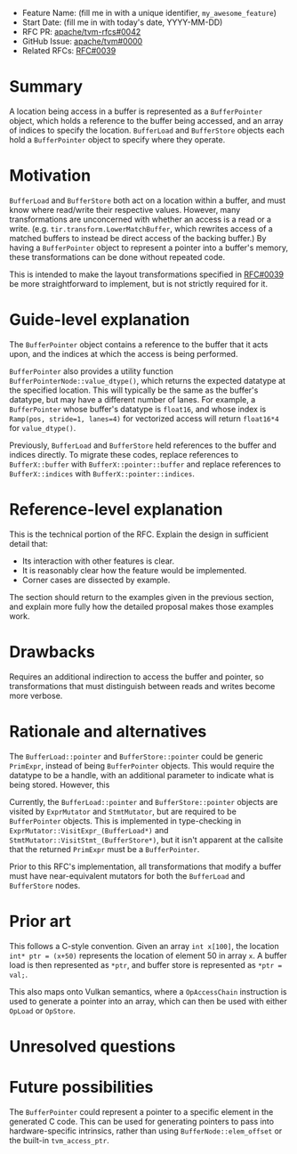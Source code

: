 - Feature Name: (fill me in with a unique identifier, `my_awesome_feature`)
- Start Date: (fill me in with today's date, YYYY-MM-DD)
- RFC PR: [apache/tvm-rfcs#0042](https://github.com/apache/tvm-rfcs/pull/0042)
- GitHub Issue: [apache/tvm#0000](https://github.com/apache/tvm/issues/0000)
- Related RFCs: [RFC#0039](https://github.com/apache/tvm-rfcs/pull/0039)

# Summary
[summary]: #summary

A location being access in a buffer is represented as a
`BufferPointer` object, which holds a reference to the buffer being
accessed, and an array of indices to specify the location.
`BufferLoad` and `BufferStore` objects each hold a `BufferPointer`
object to specify where they operate.



# Motivation
[motivation]: #motivation

`BufferLoad` and `BufferStore` both act on a location within a buffer,
and must know where read/write their respective values.  However, many
transformations are unconcerned with whether an access is a read or a
write.  (e.g. `tir.transform.LowerMatchBuffer`, which rewrites access
of a matched buffers to instead be direct access of the backing
buffer.)  By having a `BufferPointer` object to represent a pointer
into a buffer's memory, these transformations can be done without
repeated code.

This is intended to make the layout transformations specified in
[RFC#0039](https://github.com/apache/tvm-rfcs/pull/0039) be more
straightforward to implement, but is not strictly required for it.

# Guide-level explanation
[guide-level-explanation]: #guide-level-explanation

The `BufferPointer` object contains a reference to the buffer that it
acts upon, and the indices at which the access is being performed.

`BufferPointer` also provides a utility function
`BufferPointerNode::value_dtype()`, which returns the expected
datatype at the specified location.  This will typically be the same
as the buffer's datatype, but may have a different number of lanes.
For example, a `BufferPointer` whose buffer's datatype is `float16`,
and whose index is `Ramp(pos, stride=1, lanes=4)` for vectorized
access will return `float16*4` for `value_dtype()`.

Previously, `BufferLoad` and `BufferStore` held references to the
buffer and indices directly.  To migrate these codes, replace
references to `BufferX::buffer` with `BufferX::pointer::buffer` and
replace references to `BufferX::indices` with
`BufferX::pointer::indices`.


# Reference-level explanation
[reference-level-explanation]: #reference-level-explanation

This is the technical portion of the RFC. Explain the design in sufficient detail that:

- Its interaction with other features is clear.
- It is reasonably clear how the feature would be implemented.
- Corner cases are dissected by example.

The section should return to the examples given in the previous section, 
and explain more fully how the detailed proposal makes those examples work.

# Drawbacks
[drawbacks]: #drawbacks

Requires an additional indirection to access the buffer and pointer,
so transformations that must distinguish between reads and writes
become more verbose.

# Rationale and alternatives
[rationale-and-alternatives]: #rationale-and-alternatives

The `BufferLoad::pointer` and `BufferStore::pointer` could be generic
`PrimExpr`, instead of being `BufferPointer` objects.  This would
require the datatype to be a handle, with an additional parameter to
indicate what is being stored.  However, this 

Currently, the `BufferLoad::pointer` and `BufferStore::pointer`
objects are visited by `ExprMutator` and `StmtMutator`, but are
required to be `BufferPointer` objects.  This is implemented in
type-checking in `ExprMutator::VisitExpr_(BufferLoad*)` and
`StmtMutator::VisitStmt_(BufferStore*)`, but it isn't apparent at the
callsite that the returned `PrimExpr` must be a `BufferPointer`.

Prior to this RFC's implementation, all transformations that modify a
buffer must have near-equivalent mutators for both the `BufferLoad`
and `BufferStore` nodes.

# Prior art
[prior-art]: #prior-art

This follows a C-style convention.  Given an array `int x[100]`, the
location `int* ptr = (x+50)` represents the location of element 50 in
array `x`.  A buffer load is then represented as `*ptr`, and buffer
store is represented as `*ptr = val;`.

This also maps onto Vulkan semantics, where a `OpAccessChain`
instruction is used to generate a pointer into an array, which can
then be used with either `OpLoad` or `OpStore`.

# Unresolved questions
[unresolved-questions]: #unresolved-questions



# Future possibilities
[future-possibilities]: #future-possibilities

The `BufferPointer` could represent a pointer to a specific element in
the generated C code.  This can be used for generating pointers to
pass into hardware-specific intrinsics, rather than using
`BufferNode::elem_offset` or the built-in `tvm_access_ptr`.

